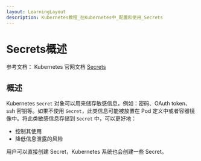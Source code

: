 ```yaml
---
layout: LearningLayout
description: Kubernetes教程_在Kubernetes中_配置和使用_Secrets
---
```


# Secrets概述

参考文档： Kubernetes 官网文档 [Secrets](https://kubernetes.io/docs/concepts/configuration/secret/)

## 概述

Kubernetes `Secret` 对象可以用来储存敏感信息，例如：密码、OAuth token、ssh 密钥等。如果不使用 `Secret`，此类信息可能被放置在 Pod 定义中或者容器镜像中。将此类敏感信息存储到 `Secret` 中，可以更好地：
* 控制其使用
* 降低信息泄露的风险

用户可以直接创建 Secret，Kubernetes 系统也会创建一些 Secret。
